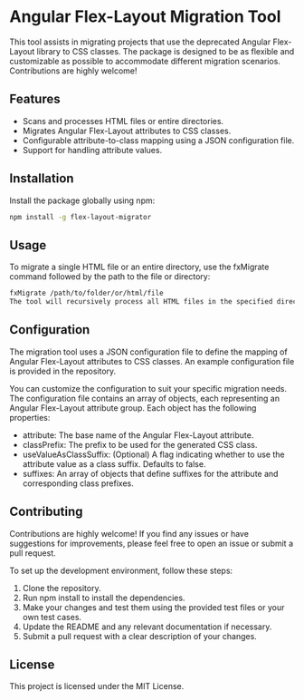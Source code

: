 # Angular Flex-Layout Migration Tool
This tool assists in migrating projects that use the deprecated Angular Flex-Layout library to CSS classes. The package is designed to be as flexible and customizable as possible to accommodate different migration scenarios. Contributions are highly welcome!

## Features
- Scans and processes HTML files or entire directories.
- Migrates Angular Flex-Layout attributes to CSS classes.
- Configurable attribute-to-class mapping using a JSON configuration file.
- Support for handling attribute values.

## Installation
Install the package globally using npm:

```bash
npm install -g flex-layout-migrator
```

## Usage
To migrate a single HTML file or an entire directory, use the fxMigrate command followed by the path to the file or directory:

```bash
fxMigrate /path/to/folder/or/html/file
The tool will recursively process all HTML files in the specified directory and apply the migration according to the configuration.
```

## Configuration
The migration tool uses a JSON configuration file to define the mapping of Angular Flex-Layout attributes to CSS classes. An example configuration file is provided in the repository.

You can customize the configuration to suit your specific migration needs. The configuration file contains an array of objects, each representing an Angular Flex-Layout attribute group. Each object has the following properties:

- attribute: The base name of the Angular Flex-Layout attribute.
- classPrefix: The prefix to be used for the generated CSS class.
- useValueAsClassSuffix: (Optional) A flag indicating whether to use the attribute value as a class suffix. Defaults to false.
- suffixes: An array of objects that define suffixes for the attribute and corresponding class prefixes.

## Contributing
Contributions are highly welcome! If you find any issues or have suggestions for improvements, please feel free to open an issue or submit a pull request.

To set up the development environment, follow these steps:

1. Clone the repository.
2. Run npm install to install the dependencies.
3. Make your changes and test them using the provided test files or your own test cases.
4. Update the README and any relevant documentation if necessary.
5. Submit a pull request with a clear description of your changes.

## License
This project is licensed under the MIT License.
